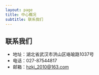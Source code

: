 ```yaml
---
layout: page
title: 中心概况
subtitle: 联系我们
---
```

<!--
 * @Author: Conghao Wong
 * @Date: 2023-03-08 19:13:03
 * @LastEditors: Conghao Wong
 * @LastEditTime: 2023-03-11 15:51:37
 * @Description: file content
 * @Github: https://cocoon2wong.github.io
 * Copyright 2023 Conghao Wong, All Rights Reserved.
-->

## 联系我们

- 地址：湖北省武汉市洪山区珞喻路1037号
- 电话：027-87544817
- 邮箱：hzkj_2010@163.com
